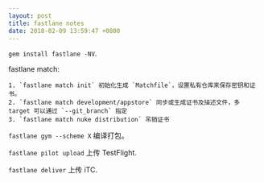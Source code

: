 ```yaml
---
layout: post
title: fastlane notes
date: 2018-02-09 13:59:47 +0800
---
```


`gem install fastlane -NV`.

fastlane match:

    1. `fastlane match init` 初始化生成 `Matchfile`，设置私有仓库来保存密钥和证书。
    2. `fastlane match development/appstore` 同步或生成证书及描述文件，多 target 可以通过 `--git_branch` 指定
    3. `fastlane match nuke distribution` 吊销证书

`fastlane gym --scheme X` 编译打包。

`fastlane pilot upload` 上传 TestFlight.

`fastlane deliver` 上传 iTC.